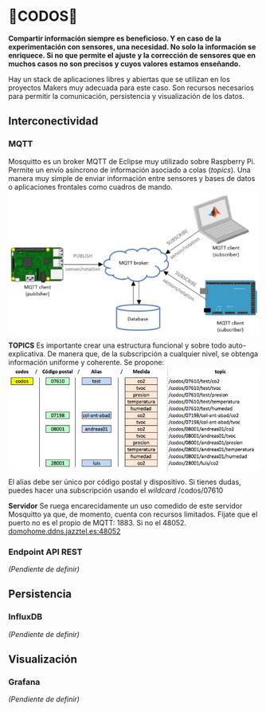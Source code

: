 # 💪CODOS💪

**Compartir información siempre es beneficioso. Y en caso de la experimentación con sensores, una necesidad. No solo la información se enriquece. Si no que permite el ajuste y la corrección de sensores que en muchos casos no son precisos y cuyos valores estamos enseñando.**

Hay un stack de aplicaciones libres y abiertas que se utilizan en los proyectos Makers muy adecuada para este caso. Son recursos necesarios para permitir la comunicación, persistencia y visualización de los datos.

## Interconectividad
### MQTT
Mosquitto es un broker MQTT de Eclipse muy utilizado sobre Raspberry Pi. Permite un envío asíncrono de información asociado a colas (_topics_). Una manera muy simple de enviar información entre sensores y bases de datos o aplicaciones frontales como cuadros de mando.
<img src="./img/funcionamiento-de-MQTT.jpg" align="center" />

**TOPICS**
Es importante crear una estructura funcional y sobre todo auto-explicativa. De manera que, de la subscripción a cualquier nivel, se obtenga información uniforme y coherente. Se propone:
<img src="./img/codos-mqtt-topics.png" align="center" />

El alias debe ser único por código postal y dispositivo. Si tienes dudas, puedes hacer una subscripción usando el _wildcard_ /codos/07610

**Servidor**
Se ruega encarecidamente un uso comedido de este servidor Mosquitto ya que, de momento, cuenta con recursos limitados. Fíjate que el puerto no es el propio de MQTT: 1883. Si no el 48052.
[domohome.ddns.jazztel.es:48052](domohome.ddns.jazztel.es:48052)

### Endpoint API REST
_(Pendiente de definir)_

## Persistencia
### InfluxDB
_(Pendiente de definir)_

## Visualización
### Grafana
_(Pendiente de definir)_

